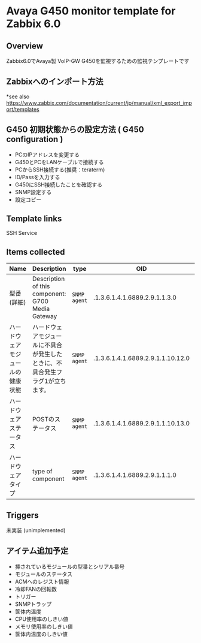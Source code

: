 # Avaya G450 monitor template for Zabbix 6.0
## Overview
Zabbix6.0でAvaya製 VoIP-GW G450を監視するための監視テンプレートです
## Zabbixへのインポート方法
*see also https://www.zabbix.com/documentation/current/jp/manual/xml_export_import/templates

## G450 初期状態からの設定方法 ( G450 configuration )
* PCのIPアドレスを変更する
* G450とPCをLANケーブルで接続する
* PCからSSH接続する(推奨：teraterm)
* ID/Passを入力する
* G450にSSH接続したことを確認する
* SNMP設定する
* 設定コピー

## Template links
SSH Service

## Items collected
|Name|Description|type|OID|Key and additional info|
|----|-----------|----|----|----|
|型番(詳細)|Description of this component: G700 Media Gateway|`SNMP agent`|.1.3.6.1.4.1.6889.2.9.1.1.3.0|cmgDescription<p>Update:1 day</p>|
|ハードウェアモジュールの健康状態|ハードウェアモジュールに不具合が発生したときに、不具合発生フラグ1が立ちます。|`SNMP agent`|.1.3.6.1.4.1.6889.2.9.1.1.10.12.0|cmgHardwareFaultMask<p>Update:10 min</p>|
|ハードウェアステータス|POSTのステータス|`SNMP agent`|.1.3.6.1.4.1.6889.2.9.1.1.10.13.0|cmgHardwareStatusMask<p>Update:5 min</p>|
|ハードウェアタイプ|type of component|`SNMP agent`|.1.3.6.1.4.1.6889.2.9.1.1.1.0|cmgHWType<p>Update:1 day</p>|


## Triggers
未実装 (unimplemented)

## アイテム追加予定
* 挿されているモジュールの型番とシリアル番号
* モジュールのステータス
* ACMへのレジスト情報
* 冷却FANの回転数
* トリガー
* SNMPトラップ
* 筐体内温度
* CPU使用率のしきい値
* メモリ使用率のしきい値
* 筐体内温度のしきい値

